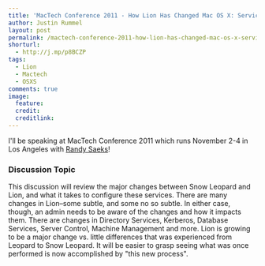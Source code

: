 ```yaml
---
title: 'MacTech Conference 2011 - How Lion Has Changed Mac OS X: Services, Features and Capabilities'
author: Justin Rummel
layout: post
permalink: /mactech-conference-2011-how-lion-has-changed-mac-os-x-services-features-and-capabilities/
shorturl:
  - http://j.mp/p8BCZP
tags:
  - Lion
  - Mactech
  - OSXS
comments: true
image:
  feature:
  credit:
  creditlink:
---
```

I'll be speaking at MacTech Conference 2011 which runs November 2-4 in Los Angeles with [Randy Saeks][MacTech]!

[MacTech]: http://techrecess.com/

### Discussion Topic
This discussion will review the major changes between Snow Leopard and Lion, and what it takes to configure these services. There are many changes in Lion–some subtle, and some no so subtle. In either case, though, an admin needs to be aware of the changes and how it impacts them. There are changes in Directory Services, Kerberos, Database Services, Server Control, Machine Management and more. Lion is growing to be a major change vs. little differences that was experienced from Leopard to Snow Leopard. It will be easier to grasp seeing what was once performed is now accomplished by "this new process".
